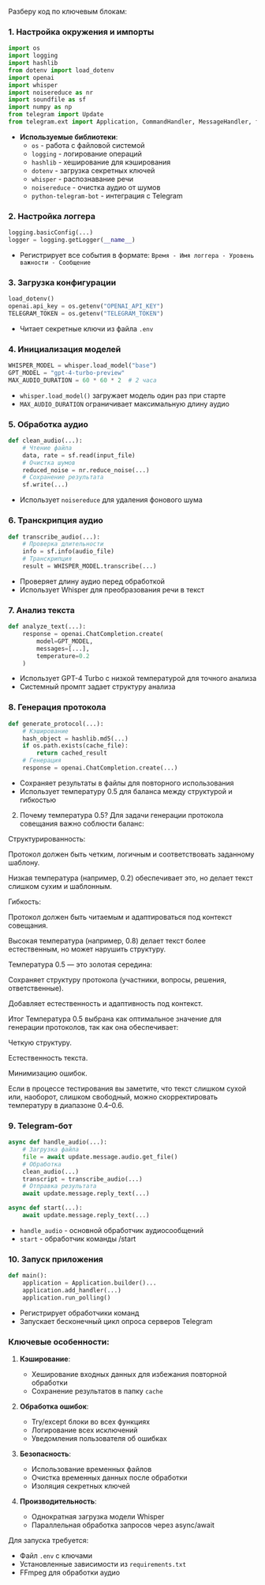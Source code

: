 Разберу код по ключевым блокам:

### 1. Настройка окружения и импорты
```python
import os
import logging
import hashlib
from dotenv import load_dotenv
import openai
import whisper
import noisereduce as nr
import soundfile as sf
import numpy as np
from telegram import Update
from telegram.ext import Application, CommandHandler, MessageHandler, filters
```
- **Используемые библиотеки**:
  - `os` - работа с файловой системой
  - `logging` - логирование операций
  - `hashlib` - хеширование для кэширования
  - `dotenv` - загрузка секретных ключей
  - `whisper` - распознавание речи
  - `noisereduce` - очистка аудио от шумов
  - `python-telegram-bot` - интеграция с Telegram

### 2. Настройка логгера
```python
logging.basicConfig(...)
logger = logging.getLogger(__name__)
```
- Регистрирует все события в формате:
  `Время - Имя логгера - Уровень важности - Сообщение`

### 3. Загрузка конфигурации
```python
load_dotenv()
openai.api_key = os.getenv("OPENAI_API_KEY")
TELEGRAM_TOKEN = os.getenv("TELEGRAM_TOKEN")
```
- Читает секретные ключи из файла `.env`

### 4. Инициализация моделей
```python
WHISPER_MODEL = whisper.load_model("base")
GPT_MODEL = "gpt-4-turbo-preview"
MAX_AUDIO_DURATION = 60 * 60 * 2  # 2 часа
```
- `whisper.load_model()` загружает модель один раз при старте
- `MAX_AUDIO_DURATION` ограничивает максимальную длину аудио

### 5. Обработка аудио
```python
def clean_audio(...):
    # Чтение файла
    data, rate = sf.read(input_file)
    # Очистка шумов
    reduced_noise = nr.reduce_noise(...)
    # Сохранение результата
    sf.write(...)
```
- Использует `noisereduce` для удаления фонового шума

### 6. Транскрипция аудио
```python
def transcribe_audio(...):
    # Проверка длительности
    info = sf.info(audio_file)
    # Транскрипция
    result = WHISPER_MODEL.transcribe(...)
```
- Проверяет длину аудио перед обработкой
- Использует Whisper для преобразования речи в текст

### 7. Анализ текста
```python
def analyze_text(...):
    response = openai.ChatCompletion.create(
        model=GPT_MODEL,
        messages=[...],
        temperature=0.2
    )
```
- Использует GPT-4 Turbo с низкой температурой для точного анализа
- Системный промпт задает структуру анализа

### 8. Генерация протокола
```python
def generate_protocol(...):
    # Кэширование
    hash_object = hashlib.md5(...)
    if os.path.exists(cache_file):
        return cached_result
    # Генерация
    response = openai.ChatCompletion.create(...)
```
- Сохраняет результаты в файлы для повторного использования
- Использует температуру 0.5 для баланса между структурой и гибкостью

2. Почему температура 0.5?
Для задачи генерации протокола совещания важно соблюсти баланс:

Структурированность:

Протокол должен быть четким, логичным и соответствовать заданному шаблону.

Низкая температура (например, 0.2) обеспечивает это, но делает текст слишком сухим и шаблонным.

Гибкость:

Протокол должен быть читаемым и адаптироваться под контекст совещания.

Высокая температура (например, 0.8) делает текст более естественным, но может нарушить структуру.

Температура 0.5 — это золотая середина:

Сохраняет структуру протокола (участники, вопросы, решения, ответственные).

Добавляет естественность и адаптивность под контекст.

Итог
Температура 0.5 выбрана как оптимальное значение для генерации протоколов, так как она обеспечивает:

Четкую структуру.

Естественность текста.

Минимизацию ошибок.

Если в процессе тестирования вы заметите, что текст слишком сухой или, наоборот, слишком свободный, можно скорректировать температуру в диапазоне 0.4–0.6.

### 9. Telegram-бот
```python
async def handle_audio(...):
    # Загрузка файла
    file = await update.message.audio.get_file()
    # Обработка
    clean_audio(...)
    transcript = transcribe_audio(...)
    # Отправка результата
    await update.message.reply_text(...)

async def start(...):
    await update.message.reply_text(...)
```
- `handle_audio` - основной обработчик аудиосообщений
- `start` - обработчик команды /start

### 10. Запуск приложения
```python
def main():
    application = Application.builder()...
    application.add_handler(...)
    application.run_polling()
```
- Регистрирует обработчики команд
- Запускает бесконечный цикл опроса серверов Telegram

### Ключевые особенности:
1. **Кэширование**:
   - Хеширование входных данных для избежания повторной обработки
   - Сохранение результатов в папку `cache`

2. **Обработка ошибок**:
   - Try/except блоки во всех функциях
   - Логирование всех исключений
   - Уведомления пользователя об ошибках

3. **Безопасность**:
   - Использование временных файлов
   - Очистка временных данных после обработки
   - Изоляция секретных ключей

4. **Производительность**:
   - Однократная загрузка модели Whisper
   - Параллельная обработка запросов через async/await

Для запуска требуется:
- Файл `.env` с ключами
- Установленные зависимости из `requirements.txt`
- FFmpeg для обработки аудио